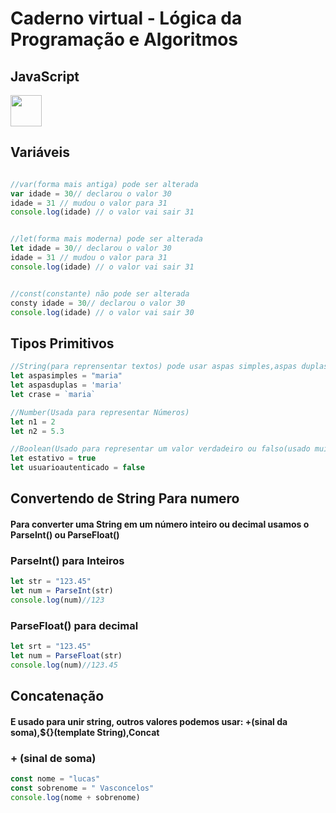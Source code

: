 # Caderno virtual - Lógica da Programação e Algoritmos




## JavaScript
<img src="https://upload.wikimedia.org/wikipedia/commons/thumb/9/99/Unofficial_JavaScript_logo_2.svg/1200px-Unofficial_JavaScript_logo_2.svg.png" height="50" width="50">



## Variáveis
```js

//var(forma mais antiga) pode ser alterada
var idade = 30// declarou o valor 30
idade = 31 // mudou o valor para 31
console.log(idade) // o valor vai sair 31
```
```js

//let(forma mais moderna) pode ser alterada
let idade = 30// declarou o valor 30
idade = 31 // mudou o valor para 31
console.log(idade) // o valor vai sair 31
```
```js

//const(constante) não pode ser alterada
consty idade = 30// declarou o valor 30
console.log(idade) // o valor vai sair 30
```
## Tipos Primitivos
```js
//String(para reprensentar textos) pode usar aspas simples,aspas duplas,crase
let aspasimples = "maria"
let aspasduplas = 'maria'
let crase = `maria`
```
```js
//Number(Usada para representar Números)
let n1 = 2
let n2 = 5.3
```
```js
//Boolean(Usado para representar um valor verdadeiro ou falso(usado muito em condições ou em loops)
let estativo = true
let usuarioautenticado = false
```
## Convertendo de String Para numero
#### Para converter uma String em um número inteiro ou decimal usamos o ParseInt() ou ParseFloat()

### ParseInt() para Inteiros
```js
let str = "123.45"
let num = ParseInt(str)
console.log(num)//123
```
### ParseFloat() para decimal
```js
let srt = "123.45"
let num = ParseFloat(str)
console.log(num)//123.45
```
## Concatenação
#### E usado para unir string, outros valores podemos usar: +(sinal da soma),${}(template String),Concat

### + (sinal de soma)
```js
const nome = "lucas"
const sobrenome = " Vasconcelos"
console.log(nome + sobrenome)
```



